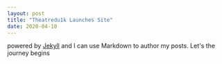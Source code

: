 ```yaml
---
layout: post
title: "Theatredu1k Launches Site"
date: 2020-04-10
---
```


powered by [Jekyll](http://jekyllrb.com) and I can use 
Markdown to author my posts. Let's the journey begins
